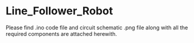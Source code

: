 # Line_Follower_Robot
Please find .ino code file and circuit schematic .png file along with all the required components are attached herewith.
